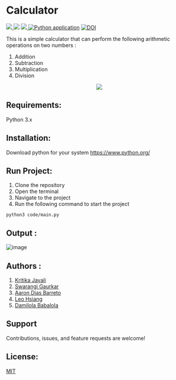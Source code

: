 # Calculator

<a href="https://github.com/Swarangigaurkar/Group30_Hw1" alt="File count"><img src="https://img.shields.io/github/directory-file-count/swarangigaurkar/Group30_Hw1?style=plastic"/> </a>
<a href="https://github.com/Swarangigaurkar/Group30_Hw1/blob/main/License.md" alt="LICENSE">
  <img src="https://img.shields.io/github/license/swarangigaurkar/Group30_Hw1?style=plastic" /></a>
<a href="https://github.com/Swarangigaurkar/Group30_Hw1/graphs/contributors" alt="Contributors">
<img src="https://img.shields.io/github/contributors/swarangigaurkar/group30_hw1?style=plastic"/> </a>
[![Python application](https://github.com/Swarangigaurkar/Group30_Hw1/actions/workflows/python-app.yml/badge.svg?branch=main)](https://github.com/Swarangigaurkar/Group30_Hw1/actions/workflows/python-app.yml)
[![DOI](https://zenodo.org/badge/529934395.svg)](https://zenodo.org/badge/latestdoi/529934395)

This is a simple calculator that can perform the following arithmetic operations on two numbers :
1. Addition
2. Subtraction
3. Multiplication
4. Division

<div id="header" align="center">
<img src="https://upload.wikimedia.org/wikipedia/commons/1/1e/Calculator_icon.svg">
</div>

## Requirements:
Python 3.x

## Installation: 
Download python for your system https://www.python.org/

## Run Project:
1. Clone the repository
2. Open the terminal
3. Navigate to the project
4. Run the following command to start the project

````````````````````````````````````````````````````````````
python3 code/main.py
````````````````````````````````````````````````````````````

## Output :

![image](https://user-images.githubusercontent.com/112131763/188497525-c07fd561-d117-4c28-9af8-38f991388e02.png)

## Authors :

1. [Kritika Javali](https://github.com/ksjavali)
2. [Swarangi Gaurkar](https://github.com/Swarangigaurkar)
3. [Aaron Dias Barreto](https://github.com/aaron278)
4. [Leo Hsiang](https://github.com/leoohsiang)
5. [Damilola Babalola](https://github.com/JohnDamilola)

##  Support

Contributions, issues, and feature requests are welcome!


## License:
[MIT](https://tldrlegal.com/license/mit-license)




